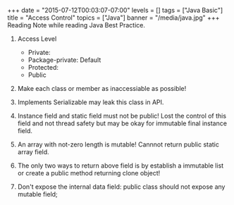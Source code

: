 +++
date = "2015-07-12T00:03:07-07:00"
levels = []
tags = ["Java Basic"]
title = "Access Control"
topics = ["Java"]
banner = "/media/java.jpg"
+++
Reading Note while reading Java Best Practice.

<!--more-->
1. Access Level
   - Private:
   - Package-private: Default
   - Protected:
   - Public
  
2. Make each class or member as inaccessiable as possible!

3. Implements Serializable may leak this class in API.

4. Instance field and static field must not be public! 
    Lost the control of this field and not thread safety but may be okay for immutable final instance field.
5. An array with not-zero length is mutable! 
   Cannnot return public static array field.
6. The only two ways to return above field is by establish a immutable list or create a public method returning clone object!

7. Don't expose the internal data field:
    public class should not expose any mutable field;